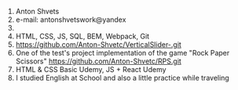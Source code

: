 1. Anton Shvets
2. e-mail: antonshvetswork@yandex
3.
4. HTML, CSS, JS, SQL, BEM, Webpack, Git
5. https://github.com/Anton-Shvetc/VerticalSlider-.git
6. One of the test's project implementation of the game "Rock Paper Scissors" https://github.com/Anton-Shvetc/RPS.git
7. HTML & CSS Basic Udemy, JS + React Udemy
8. I studied English at School and also a little practice while traveling
